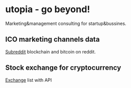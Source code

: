 # utopia - go beyond!
Marketing&amp;management consulting for startup&bussines. 

## ICO marketing channels data 

[Subreddit](https://github.com/ivansologub/utopia/blob/master/reddit.md) blockchain and bitcoin on reddit.

## Stock exchange for cryptocurrency 

[Exchange](https://github.com/ivansologub/utopia/blob/master/cryptoexchange.md) list with API
